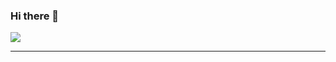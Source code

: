 ### Hi there 👋


<p align="left">
  <img src=https://github-readme-stats.vercel.app/api?username=pashu123&show_icons=true&theme=tokyonight&count_private=true />
</p>

---

<!--
**pashu123/pashu123** is a ✨ _special_ ✨ repository because its `README.md` (this file) appears on your GitHub profile.

Here are some ideas to get you started:

- 🔭 I’m currently working on ...
- 🌱 I’m currently learning ...
- 👯 I’m looking to collaborate on ...
- 🤔 I’m looking for help with ...
- 💬 Ask me about ...
- 📫 How to reach me: ...
- 😄 Pronouns: ...
- ⚡ Fun fact: ...
-->
